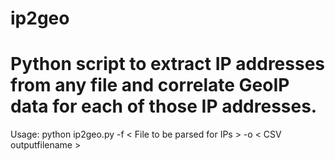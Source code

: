 # ip2geo
# Python script to extract IP addresses from any file and correlate GeoIP data for each of those IP addresses.
Usage:  python ip2geo.py -f < File to be parsed for IPs > -o < CSV outputfilename >
